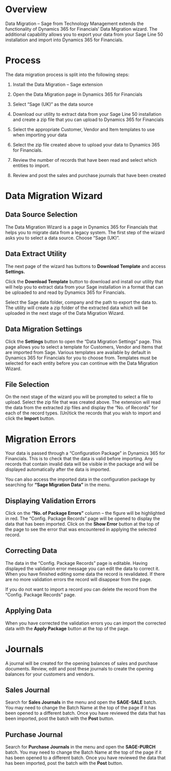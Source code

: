 Overview
========

Data Migration – Sage from Technology Management extends the functionality of
Dynamics 365 for Financials’ Data Migration wizard. The additional capability
allows you to export your data from your Sage Line 50 installation and import
into Dynamics 365 for Financials.

Process
=======

The data migration process is split into the following steps:

1.  Install the Data Migration – Sage extension

2.  Open the Data Migration page in Dynamics 365 for Financials

3.  Select “Sage (UK)” as the data source

4.  Download our utility to extract data from your Sage Line 50 installation and
    create a zip file that you can upload to Dynamics 365 for Financials

5.  Select the appropriate Customer, Vendor and Item templates to use when
    importing your data

6.  Select the zip file created above to upload your data to Dynamics 365 for
    Financials.

7.  Review the number of records that have been read and select which entities
    to import.

8.  Review and post the sales and purchase journals that have been created

Data Migration Wizard
=====================

Data Source Selection
---------------------

The Data Migration Wizard is a page in Dynamics 365 for Financials that helps
you to migrate data from a legacy system. The first step of the wizard asks you
to select a data source. Choose “Sage (UK)”.

Data Extract Utility
--------------------

The next page of the wizard has buttons to **Download Template** and access
**Settings.**

Click the **Download Template** button to download and install our utility that
will help you to extract data from your Sage installation in a format that can
be uploaded to and read by Dynamics 365 for Financials.

Select the Sage data folder, company and the path to export the data to. The
utility will create a zip folder of the extracted data which will be uploaded in
the next stage of the Data Migration Wizard.

Data Migration Settings
-----------------------

Click the **Settings** button to open the “Data Migration Settings” page. This
page allows you to select a template for Customers, Vendor and Items that are
imported from Sage. Various templates are available by default in Dynamics 365
for Financials for you to choose from. Templates must be selected for each
entity before you can continue with the Data Migration Wizard.

File Selection
--------------

On the next stage of the wizard you will be prompted to select a file to upload.
Select the zip file that was created above. The extension will read the data
from the extracted zip files and display the “No. of Records” for each of the
record types. (Un)tick the records that you wish to import and click the
**Import** button.

Migration Errors
================

Your data is passed through a “Configuration Package” in Dynamics 365 for
Financials. This is to check that the data is valid before importing. Any
records that contain invalid data will be visible in the package and will be
displayed automatically after the data is imported.

You can also access the imported data in the configuration package by searching
for **“Sage Migration Data”** in the menu.

Displaying Validation Errors
----------------------------

Click on the **“No. of Package Errors”** column – the figure will be highlighted
in red. The “Config. Package Records” page will be opened to display the data
that has been imported. Click on the **Show Error** button at the top of the
page to see the error that was encountered in applying the selected record.

Correcting Data
---------------

The data in the “Config. Package Records” page is editable. Having displayed the
validation error message you can edit the data to correct it. When you have
finished editing some data the record is revalidated. If there are no more
validation errors the record will disappear from the page.

If you do not want to import a record you can delete the record from the
“Config. Package Records” page.

Applying Data
-------------

When you have corrected the validation errors you can import the corrected data
with the **Apply Package** button at the top of the page.

Journals
========

A journal will be created for the opening balances of sales and purchase
documents. Review, edit and post these journals to create the opening balances
for your customers and vendors.

Sales Journal
-------------

Search for **Sales Journals** in the menu and open the **SAGE-SALE** batch. You
may need to change the Batch Name at the top of the page if it has been opened
to a different batch. Once you have reviewed the data that has been imported,
post the batch with the **Post** button.

Purchase Journal
----------------

Search for **Purchase Journals** in the menu and open the **SAGE-PURCH** batch.
You may need to change the Batch Name at the top of the page if it has been
opened to a different batch. Once you have reviewed the data that has been
imported, post the batch with the **Post** button.
